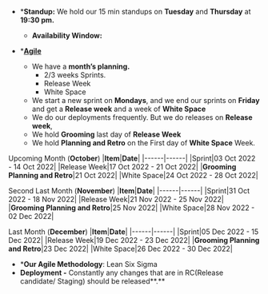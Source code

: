 
* ***Standup:** We hold our 15 min standups on **Tuesday** and **Thursday** at **19:30 pm.**
	* **Availability Window:**

* *[**Agile**](obsidian://open?vault=Obsidian%20Vault&file=bible-cqudefus%2Fdocs%2Fengineering%2FAgile%2FAgile%20(Kanban)%20(App%20or%20System))
	* We have a **month’s planning.**
		* 2/3 weeks Sprints.
		* Release Week
		* White Space
	* We start a new sprint on **Mondays**, and we end our sprints on **Friday** and get a **Release week** and a week of **White Space**
	* We do our deployments frequently. But we do releases on **Release week**,
	* We hold **Grooming** last day of **Release Week**
	* We hold **Planning and Retro** on the First day of **White Space** Week.

Upcoming Month (**October**)
|**Item**|**Date**|
|------|------|
|Sprint|03 Oct 2022 - 14 Oct 2022|
|Release Week|17 Oct 2022 - 21 Oct 2022|
|**Grooming Planning and Retro**|21 Oct 2022|
|White Space|24 Oct 2022 - 28 Oct 2022|

Second Last Month (**November**)
|**Item**|**Date**|
|------|------|
|Sprint|31 Oct 2022 - 18 Nov 2022|
|Release Week|21 Nov 2022 - 25 Nov 2022|
|**Grooming Planning and Retro**|25 Nov 2022|
|White Space|28 Nov 2022 - 02 Dec 2022|

Last Month (**December**)
|**Item**|**Date**|
|------|------|
|Sprint|05 Dec 2022 - 15 Dec 2022|
|Release Week|19 Dec 2022 - 23 Dec 2022|
|**Grooming Planning and Retro**|23 Dec 2022|
|White Space|26 Dec 2022 - 30 Dec 2022|

* ***Our Agile Methodology**: Lean Six Sigma 
* **Deployment -** Constantly any changes that are in RC(Release candidate/ Staging) should be released**.**